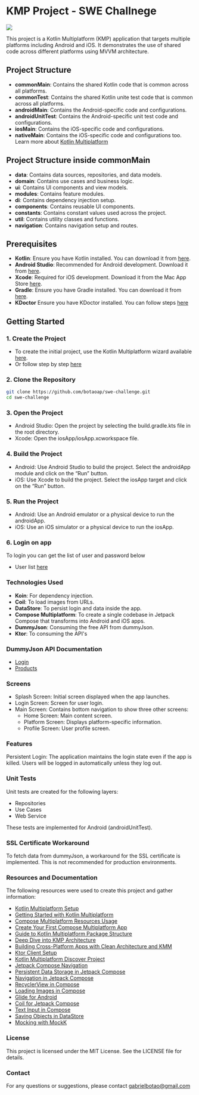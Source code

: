 # KMP Project - SWE Challnege

<div>
  <a href="https://github.com/botaoap/swe-challenge">
  <img src="https://img.shields.io/github/repo-size/botaoap/swe-challenge">
  </a>
</div>

This project is a Kotlin Multiplatform (KMP) application that targets multiple platforms including Android and iOS. It demonstrates the use of shared code across different platforms using MVVM architecture.

## Project Structure

- **commonMain**: Contains the shared Kotlin code that is common across all platforms.
- **commonTest**: Contains the shared Kotlin unite test code that is common across all platforms.
- **androidMain**: Contains the Android-specific code and configurations.
- **androidUnitTest**: Contains the Android-specific unit test code and configurations.
- **iosMain**: Contains the iOS-specific code and configurations.
- **nativeMain**: Contains the iOS-specific code and configurations too.
Learn more about [Kotlin Multiplatform](https://www.jetbrains.com/help/kotlin-multiplatform-dev/get-started.html)

## Project Structure inside commonMain

- **data**: Contains data sources, repositories, and data models.
- **domain**: Contains use cases and business logic.
- **ui**: Contains UI components and view models.
- **modules**: Contains feature modules.
- **di**: Contains dependency injection setup.
- **components**: Contains reusable UI components.
- **constants**: Contains constant values used across the project.
- **util**: Contains utility classes and functions.
- **navigation**: Contains navigation setup and routes.

## Prerequisites

- **Kotlin**: Ensure you have Kotlin installed. You can download it from [here](https://kotlinlang.org/).
- **Android Studio**: Recommended for Android development. Download it from [here](https://developer.android.com/studio?gad_source=1&gclid=EAIaIQobChMIi-WUkYTYiQMViSBECB1UHymHEAAYASAAEgJV4fD_BwE&gclsrc=aw.ds).
- **Xcode**: Required for iOS development. Download it from the Mac App Store [here](https://developer.apple.com/xcode/).
- **Gradle**: Ensure you have Gradle installed. You can download it from [here](https://gradle.org/install/).
- **KDoctor** Ensure you have KDoctor installed. You can follow steps [here](https://www.jetbrains.com/help/kotlin-multiplatform-dev/multiplatform-setup.html#check-your-environment)

## Getting Started

### 1. Create the Project

- To create the initial project, use the Kotlin Multiplatform wizard available [here](https://kmp.jetbrains.com/?_gl=1*1swua1s*_gcl_au*MTY2MTI3Mjc2MC4xNzI2NzUxOTU5*_ga*MTU5MjM3Njc3Mi4xNzI2NzUxOTU3*_ga_9J976DJZ68*MTczMTQ1NjQwNC42LjEuMTczMTQ1NzMzOS41NS4wLjA.).
- Or follow step by step [here](https://www.jetbrains.com/help/kotlin-multiplatform-dev/compose-multiplatform-create-first-app.html)

### 2. Clone the Repository

```sh
git clone https://github.com/botaoap/swe-challenge.git
cd swe-challenge
```
### 3. Open the Project

- Android Studio: Open the project by selecting the build.gradle.kts file in the root directory.
- Xcode: Open the iosApp/iosApp.xcworkspace file.

### 4. Build the Project

- Android: Use Android Studio to build the project. Select the androidApp module and click on the “Run” button.
- iOS: Use Xcode to build the project. Select the iosApp target and click on the “Run” button.

### 5. Run the Project

- Android: Use an Android emulator or a physical device to run the androidApp.
- iOS: Use an iOS simulator or a physical device to run the iosApp.

### 6. Login on app

To login you can get the list of user and password below
- User list [here](https://dummyjson.com/users)

### Technologies Used
 
- **Koin**: For dependency injection.
- **Coil**: To load images from URLs.
- **DataStore**: To persist login and data inside the app.
- **Compose Multiplatform**: To create a single codebase in Jetpack Compose that transforms into Android and iOS apps.
- **DummyJson**: Consuming the free API from dummyJson.
- **Ktor**: To consuming the API's

### DummyJson API Documentation

- [Login](https://dummyjson.com/docs/auth)
- [Products](https://dummyjson.com/docs/products)

### Screens

- Splash Screen: Initial screen displayed when the app launches.
- Login Screen: Screen for user login.
- Main Screen: Contains bottom navigation to show three other screens:
  - Home Screen: Main content screen.
  - Platform Screen: Displays platform-specific information.
  - Profile Screen: User profile screen.

### Features

Persistent Login: The application maintains the login state even if the app is killed. Users will be logged in automatically unless they log out.

### Unit Tests

Unit tests are created for the following layers:
- Repositories
- Use Cases
- Web Service

These tests are implemented for Android (androidUnitTest).

### SSL Certificate Workaround

To fetch data from dummyJson, a workaround for the SSL certificate is implemented. This is not recommended for production environments.

### Resources and Documentation

The following resources were used to create this project and gather information:

- [Kotlin Multiplatform Setup](https://www.jetbrains.com/help/kotlin-multiplatform-dev/multiplatform-setup.html)
- [Getting Started with Kotlin Multiplatform](https://www.jetbrains.com/help/kotlin-multiplatform-dev/get-started.html)
- [Compose Multiplatform Resources Usage](https://www.jetbrains.com/help/kotlin-multiplatform-dev/compose-multiplatform-resources-usage.html)
- [Create Your First Compose Multiplatform App](https://www.jetbrains.com/help/kotlin-multiplatform-dev/compose-multiplatform-create-first-app.html)
- [Guide to Kotlin Multiplatform Package Structure](https://medium.com/@kerry.bisset/unifying-code-across-platforms-a-guide-to-kotlin-multiplatform-package-structure-1ad9fb630ddf)
- [Deep Dive into KMP Architecture](https://medium.com/@rudradave/kotlin-multiplatform-mini-course-deep-dive-into-kmp-architecture-part-2-e078fd7b5c37)
- [Building Cross-Platform Apps with Clean Architecture and KMM](https://medium.com/@hassenmabrouk/building-cross-platform-apps-with-clean-architecture-and-kmm-3950444660f8)
- [Ktor Client Setup](https://ktor.io/docs/client-create-new-application.html)
- [Kotlin Multiplatform Discover Project](https://kotlinlang.org/docs/multiplatform-discover-project.html)
- [Jetpack Compose Navigation](https://developer.android.com/develop/ui/compose/navigation#kts)
- [Persistent Data Storage in Jetpack Compose](https://medium.com/@rowaido.game/persistent-data-storage-using-datastore-preferences-in-jetpack-compose-90c481bfed12)
- [Navigation in Jetpack Compose](https://developer.android.com/guide/navigation/use-graph/navigate)
- [RecyclerView in Compose](https://developer.android.com/develop/ui/compose/migrate/migration-scenarios/recycler-view)
- [Loading Images in Compose](https://developer.android.com/develop/ui/compose/graphics/images/loading)
- [Glide for Android](https://bumptech.github.io/glide/int/compose.html)
- [Coil for Jetpack Compose](https://github.com/coil-kt/coil#jetpack-compose)
- [Text Input in Compose](https://developer.android.com/develop/ui/compose/text/user-input)
- [Saving Objects in DataStore](https://medium.com/supercharges-mobile-product-guide/new-way-of-storing-data-in-android-jetpack-datastore-a1073d09393d)
- [Mocking with MockK](https://mockk.io/)

### License

This project is licensed under the MIT License. See the LICENSE file for details.

### Contact

For any questions or suggestions, please contact gabrielbotao@gmail.com

